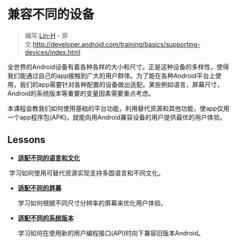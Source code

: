 # 兼容不同的设备

> 编写:[Lin-H](http://github.com/Lin-H) - 原文:<http://developer.android.com/training/basics/supporting-devices/index.html>

全世界的Android设备有着各种各样的大小和尺寸。正是这种设备的多样性，使得我们能通过自己的app接触到广大的用户群体。为了能在各种Android平台上使用，我们的app需要针对各种配置的设备做出适配。某些例如语言，屏幕尺寸，Android的系统版本等重要的变量因素需要重点考虑。

本课程会教我们如何使用基础的平台功能，利用替代资源和其他功能，使app仅用一个app程序包(APK)，就能向用Android兼容设备的用户提供最优的用户体验。

## Lessons

* [**适配不同的语言和文化**](languages.html)

  学习如何使用可替代资源实现支持多国语言和不同文化。


* [**适配不同的屏幕**](screens.html)

  学习如何根据不同尺寸分辨率的屏幕来优化用户体验。


* [**适配不同的系统版本**](platforms.html)

  学习如何在使用新的用户编程接口(API)时向下兼容旧版本Android。
